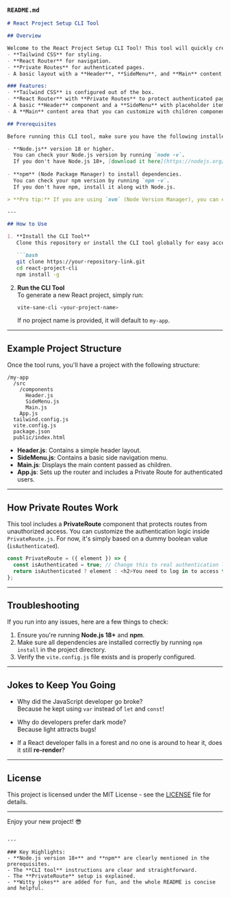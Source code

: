 
### `README.md`

```markdown
# React Project Setup CLI Tool

## Overview

Welcome to the React Project Setup CLI Tool! This tool will quickly create a React project with:
- **Tailwind CSS** for styling.
- **React Router** for navigation.
- **Private Routes** for authenticated pages.
- A basic layout with a **Header**, **SideMenu**, and **Main** content area.

### Features:
- **Tailwind CSS** is configured out of the box.
- **React Router** with **Private Routes** to protect authenticated pages.
- A basic **Header** component and a **SideMenu** with placeholder items.
- A **Main** content area that you can customize with children components.

## Prerequisites

Before running this CLI tool, make sure you have the following installed:

- **Node.js** version 18 or higher.  
  You can check your Node.js version by running `node -v`.  
  If you don't have Node.js 18+, [download it here](https://nodejs.org/).
  
- **npm** (Node Package Manager) to install dependencies.  
  You can check your npm version by running `npm -v`.  
  If you don't have npm, install it along with Node.js.

> **Pro tip:** If you are using `nvm` (Node Version Manager), you can easily switch between Node.js versions!

---

## How to Use

1. **Install the CLI Tool**  
   Clone this repository or install the CLI tool globally for easy access.

   ```bash
   git clone https://your-repository-link.git
   cd react-project-cli
   npm install -g
   ```

2. **Run the CLI Tool**  
   To generate a new React project, simply run:

   ```bash
   vite-sane-cli <your-project-name>
   ```

   If no project name is provided, it will default to `my-app`.

---

## Example Project Structure

Once the tool runs, you'll have a project with the following structure:

```
/my-app
  /src
    /components
      Header.js
      SideMenu.js
      Main.js
    App.js
  tailwind.config.js
  vite.config.js
  package.json
  public/index.html
```

- **Header.js**: Contains a simple header layout.
- **SideMenu.js**: Contains a basic side navigation menu.
- **Main.js**: Displays the main content passed as children.
- **App.js**: Sets up the router and includes a Private Route for authenticated users.

---

## How Private Routes Work

This tool includes a **PrivateRoute** component that protects routes from unauthorized access. You can customize the authentication logic inside `PrivateRoute.js`. For now, it's simply based on a dummy boolean value (`isAuthenticated`).

```javascript
const PrivateRoute = ({ element }) => {
  const isAuthenticated = true; // Change this to real authentication logic
  return isAuthenticated ? element : <h2>You need to log in to access this page.</h2>;
};
```

---

## Troubleshooting

If you run into any issues, here are a few things to check:
1. Ensure you're running **Node.js 18+** and **npm**.
2. Make sure all dependencies are installed correctly by running `npm install` in the project directory.
3. Verify the `vite.config.js` file exists and is properly configured.

---

## Jokes to Keep You Going

- Why did the JavaScript developer go broke?  
  Because he kept using `var` instead of `let` and `const`!

- Why do developers prefer dark mode?  
  Because light attracts bugs!

- If a React developer falls in a forest and no one is around to hear it, does it still **re-render**?

---

## License

This project is licensed under the MIT License - see the [LICENSE](LICENSE) file for details.

---

Enjoy your new project! 😎
```

---

### Key Highlights:
- **Node.js version 18+** and **npm** are clearly mentioned in the prerequisites.
- The **CLI tool** instructions are clear and straightforward.
- The **PrivateRoute** setup is explained.
- **Witty jokes** are added for fun, and the whole README is concise and helpful.
